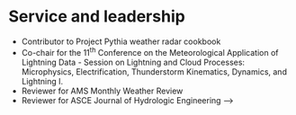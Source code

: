 <!-- ---
layout: archive
title: "CV"
permalink: /cv/
author_profile: true
redirect_from:
  - /resume
---

{% include base_path %}

Education
======
* B.Tech. in Civil Engineering, Dr. B.R. Ambedkar National Institute of Technology, Jalandhar, India, 2014
* M.E. in Civil Engineering, Indian Institute of Science, Bangalore, India, 2016
* Ph.D in Atmospheric Sciences, Purdue University, 2022

Work experience
======
* August 2022 - present: Postdoctoral Research Associate, Texas A&M University (USA). Advisors: Dr. Anita D. Rapp and Dr. Christopher J. Nowotarski.
  
* Spring 2022: Teaching Assistant
  * Purdue University
  * Duties included: Instructor for EAPS 532: Atmospheric Physics I
  * Co-Instructor: Dr. Daniel T. Dawson II

* Fall 2016-Fall 2021: Research Assistant
  * Purdue University
  * Duties included: Worked on NSF and NOAA funded research projects
  * Advisor: Dr. Robin L. Tanamachi
  
Skills
======
* Geoscientific Python Coding
  * Observational analysis - Weather radar and lightning. 
* Numerical Weather Modeling
  * Ensemble Kalman Filtering-Weather radar data assimilation
  * Cloud microphysical processes
  * Aerosol-cloud interactions
* Spatio-temporal statistical analysis

Publications
======
  <ul>{% for post in site.publications %}
    {% include archive-single-cv.html %}
  {% endfor %}</ul>
  
Talks
======
  <ul>{% for post in site.talks %}
    {% include archive-single-talk-cv.html %}
  {% endfor %}</ul>
  
<!-- Teaching
======
  <ul>{% for post in site.teaching %}
    {% include archive-single-cv.html %}
  {% endfor %}</ul> -->
  
Service and leadership
======
* Contributor to Project Pythia weather radar cookbook
* Co-chair for the 11<sup>th</sup> Conference on the Meteorological Application of Lightning Data - Session on Lightning and Cloud Processes: Microphysics, Electrification, Thunderstorm Kinematics, Dynamics, and Lightning I.
* Reviewer for AMS Monthly Weather Review
* Reviewer for ASCE Journal of Hydrologic Engineering -->
